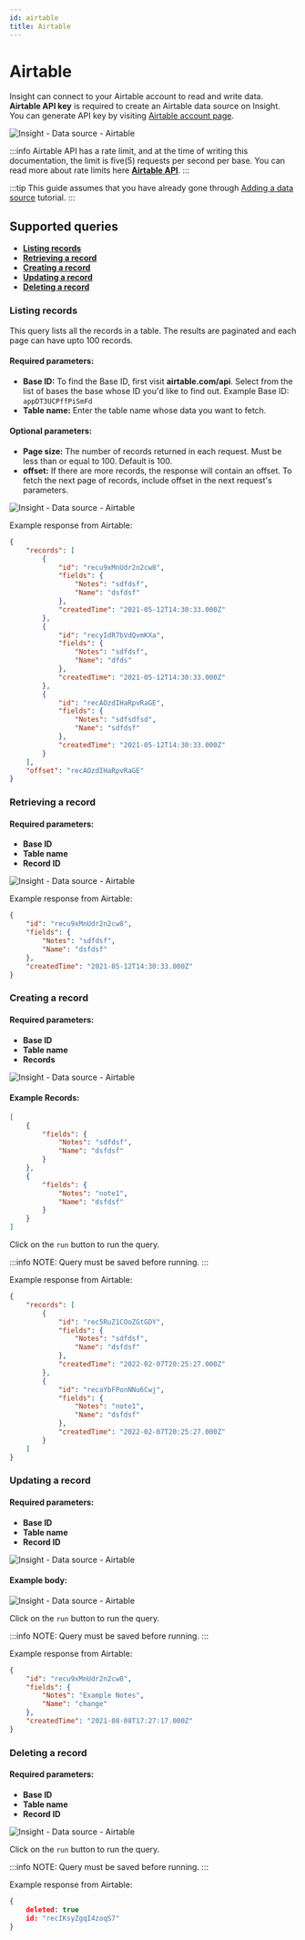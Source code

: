 ```yaml
---
id: airtable
title: Airtable
---
```


# Airtable


Insight can connect to your Airtable account to read and write data. **Airtable API key** is required to create an Airtable data source on Insight. You can generate API key by visiting [Airtable account page](https://airtable.com/account).



![Insight - Data source - Airtable](/_images/insight2/datasource-reference/airtable/airtableds.gif)



:::info
Airtable API has a rate limit, and at the time of writing this documentation, the limit is five(5) requests per second per base. You can read more about rate limits here **[Airtable API]( https://airtable.com/api )**.
:::

:::tip
This guide assumes that you have already gone through [Adding a data source](/docs/tutorial/adding-a-datasource) tutorial.
:::

## Supported queries

- **[Listing records](#listing-records)**
- **[Retrieving a record](#retrieving-a-record)**
- **[Creating a record](#creating-a-record)**
- **[Updating a record](#updating-a-record)**
- **[Deleting a record](#deleting-a-record)**

### Listing records

This query lists all the records in a table. The results are paginated and each page can have upto 100 records.

#### Required parameters:

- **Base ID:** To find the Base ID, first visit **airtable.com/api**. Select from the list of bases the base whose ID you'd like to find out. Example Base ID: `appDT3UCPffPiSmFd`
- **Table name:** Enter the table name whose data you want to fetch.

#### Optional parameters:

- **Page size:** The number of records returned in each request. Must be less than or equal to 100. Default is 100.
- **offset:** If there are more records, the response will contain an offset. To fetch the next page of records, include offset in the next request's parameters.



![Insight - Data source - Airtable](/_images/insight2/datasource-reference/airtable/airtable_list.png)



Example response from Airtable:

```json
{
    "records": [
        {
            "id": "recu9xMnUdr2n2cw8",
            "fields": {
                "Notes": "sdfdsf",
                "Name": "dsfdsf"
            },
            "createdTime": "2021-05-12T14:30:33.000Z"
        },
        {
            "id": "recyIdR7bVdQvmKXa",
            "fields": {
                "Notes": "sdfdsf",
                "Name": "dfds"
            },
            "createdTime": "2021-05-12T14:30:33.000Z"
        },
        {
            "id": "recAOzdIHaRpvRaGE",
            "fields": {
                "Notes": "sdfsdfsd",
                "Name": "sdfdsf"
            },
            "createdTime": "2021-05-12T14:30:33.000Z"
        }
    ],
    "offset": "recAOzdIHaRpvRaGE"
}
```

### Retrieving a record

#### Required parameters:

- **Base ID**
- **Table name**
- **Record ID**



![Insight - Data source - Airtable](/_images/insight2/datasource-reference/airtable/airtable_retrieve.png)



Example response from Airtable:

```json
{
    "id": "recu9xMnUdr2n2cw8",
    "fields": {
        "Notes": "sdfdsf",
        "Name": "dsfdsf"
    },
    "createdTime": "2021-05-12T14:30:33.000Z"
}
```

### Creating a record

#### Required parameters:
- **Base ID**
- **Table name**
- **Records**



![Insight - Data source - Airtable](/_images/insight2/datasource-reference/airtable/airtable_create.png)



#### Example Records:

```json
[
    {
        "fields": {
            "Notes": "sdfdsf",
            "Name": "dsfdsf"
        }
    },
    {
        "fields": {
            "Notes": "note1",
            "Name": "dsfdsf"
        }
    }
]


```


Click on the `run` button to run the query.

:::info
NOTE: Query must be saved before running.
:::

Example response from Airtable:
```json
{
    "records": [
        {
            "id": "rec5RuZ1COoZGtGDY",
            "fields": {
                "Notes": "sdfdsf",
                "Name": "dsfdsf"
            },
            "createdTime": "2022-02-07T20:25:27.000Z"
        },
        {
            "id": "recaYbFPonNNu6Cwj",
            "fields": {
                "Notes": "note1",
                "Name": "dsfdsf"
            },
            "createdTime": "2022-02-07T20:25:27.000Z"
        }
    ]
}
```

### Updating a record

#### Required parameters:
- **Base ID**
- **Table name**
- **Record ID**



![Insight - Data source - Airtable](/_images/insight2/datasource-reference/airtable/airtable_update.png)



#### Example body:



![Insight - Data source - Airtable](/_images/insight2/datasource-reference/airtable/airtable-update-example-body.png)



Click on the `run` button to run the query.

:::info
NOTE: Query must be saved before running.
:::

Example response from Airtable:
```json
{
    "id": "recu9xMnUdr2n2cw8",
    "fields": {
        "Notes": "Example Notes",
        "Name": "change"
    },
    "createdTime": "2021-08-08T17:27:17.000Z"
}
```

### Deleting a record

#### Required parameters:
- **Base ID**
- **Table name**
- **Record ID**



![Insight - Data source - Airtable](/_images/insight2/datasource-reference/airtable/airtable_delete.png)



Click on the `run` button to run the query.

:::info
NOTE: Query must be saved before running.
:::

Example response from Airtable:

```json
{
    deleted: true
    id: "recIKsyZgqI4zoqS7"
}
```
